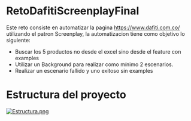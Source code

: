 # RetoDafitiScreenplayFinal
Este reto consiste en automatizar la pagina https://www.dafiti.com.co/ utilizando el patron Screenplay,
la automatizacion tiene como objetivo lo siguiente:
- Buscar los 5 productos no desde el excel sino desde el feature con examples
- Utilizar un Background para realizar como mínimo 2 escenarios.
- Realizar un escenario fallido y uno exitoso sin examples

# Estructura del proyecto
[![Estructura.png](https://i.postimg.cc/3wg8kX4L/Estructura.png)](https://postimg.cc/FfH5qJxc)
